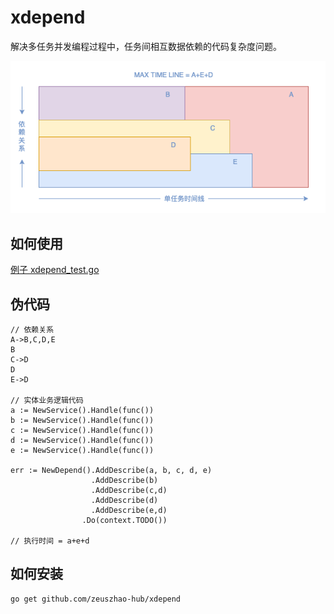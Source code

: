 # xdepend
解决多任务并发编程过程中，任务间相互数据依赖的代码复杂度问题。

![示意图](./xdepend.drawio.png)
## 如何使用
[例子 xdepend_test.go](https://github.com/zeuszhao-hub/xdepend/blob/main/xdepend_test.go)

## 伪代码
```text
// 依赖关系
A->B,C,D,E
B
C->D
D
E->D

// 实体业务逻辑代码
a := NewService().Handle(func())
b := NewService().Handle(func())
c := NewService().Handle(func())
d := NewService().Handle(func())
e := NewService().Handle(func())

err := NewDepend().AddDescribe(a, b, c, d, e)
                  .AddDescribe(b)
                  .AddDescribe(c,d)
                  .AddDescribe(d)
                  .AddDescribe(e,d)
                .Do(context.TODO())

// 执行时间 = a+e+d
```

## 如何安装

```shell
go get github.com/zeuszhao-hub/xdepend
```
